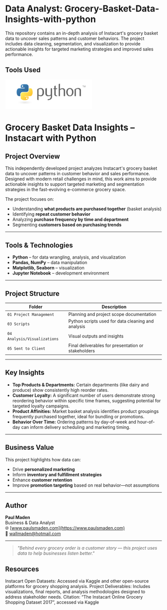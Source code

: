 # Data Analyst: Grocery-Basket-Data-Insights-with-python
This repository contains an in-depth analysis of Instacart's grocery basket data to uncover sales patterns and customer behaviors. The project includes data cleaning, segmentation, and visualization to provide actionable insights for targeted marketing strategies and improved sales performance.

## Tools Used
<img src="https://raw.githubusercontent.com/wallmaden/Grocery-Basket-Data-Insights-Instacart-with-python/main/04%20Analysis/Visualizations/python-logo-master-v3-TM.png" alt="Python Logo" width="280"/>

# Grocery Basket Data Insights – Instacart with Python

## Project Overview

This independently developed project analyzes Instacart's grocery basket data to uncover patterns in customer behavior and sales performance. Designed with modern retail challenges in mind, this work aims to provide actionable insights to support targeted marketing and segmentation strategies in the fast-evolving e-commerce grocery space.

The project focuses on:
- Understanding **what products are purchased together** (basket analysis)
- Identifying **repeat customer behavior**
- Analyzing **purchase frequency by time and department**
- Segmenting **customers based on purchasing trends**

---

## Tools & Technologies

- **Python** – for data wrangling, analysis, and visualization
- **Pandas, NumPy** – data manipulation
- **Matplotlib, Seaborn** – visualization
- **Jupyter Notebook** – development environment

---

## Project Structure

| Folder | Description |
|--------|-------------|
| `01 Project Management` | Planning and project scope documentation |
| `03 Scripts` | Python scripts used for data cleaning and analysis |
| `04 Analysis/Visualizations` | Visual outputs and insights |
| `05 Sent to Client` | Final deliverables for presentation or stakeholders |

---

## Key Insights

- **Top Products & Departments:** Certain departments (like dairy and produce) show consistently high reorder rates.
- **Customer Loyalty:** A significant number of users demonstrate strong reordering behavior within specific time frames, suggesting potential for targeted loyalty campaigns.
- **Product Affinities:** Market basket analysis identifies product groupings frequently purchased together, ideal for bundling or promotions.
- **Behavior Over Time:** Ordering patterns by day-of-week and hour-of-day can inform delivery scheduling and marketing timing.

---

## Business Value

This project highlights how data can:
- Drive **personalized marketing**
- Inform **inventory and fulfillment strategies**
- Enhance **customer retention**
- Improve **promotion targeting** based on real behavior—not assumptions

---

## Author

**Paul Maden**  
Business & Data Analyst  
🌐 [www.paulsmaden.com](https://www.paulsmaden.com)  
📧 wallmaden@hotmail.com  

---

> _"Behind every grocery order is a customer story — this project uses data to help businesses listen better."_  


## Resources
Instacart Open Datasets: Accessed via Kaggle and other open-source platforms for grocery shopping analysis.
Project Deliverables: Includes visualizations, final reports, and analysis methodologies designed to address stakeholder needs.
Citation: “The Instacart Online Grocery Shopping Dataset 2017”, accessed via Kaggle
